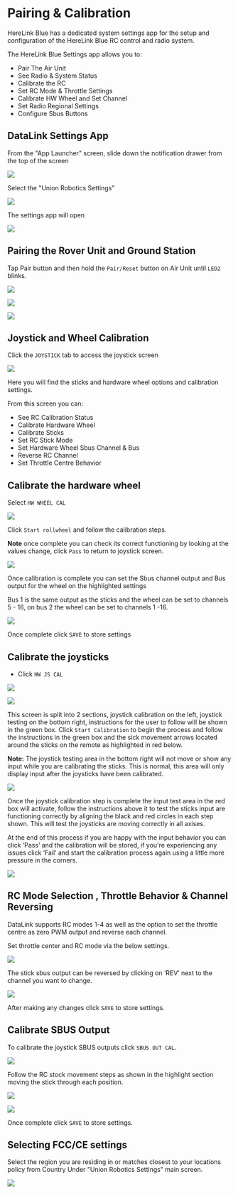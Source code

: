 # Pairing & Calibration

HereLink Blue has a dedicated system settings app for the setup and configuration of the HereLink Blue RC control and radio system.

The HereLink Blue Settings app allows you to:

* Pair The Air Unit&#x20;
* See Radio & System Status
* Calibrate the RC
* Set RC Mode & Throttle Settings&#x20;
* Calibrate HW Wheel and Set Channel
* Set Radio Regional Settings
* Configure Sbus Buttons

## DataLink Settings App

From the "App Launcher" screen, slide down the notification drawer from the top of the screen

![](../../../../.gitbook/assets/90.png)

Select the "Union Robotics Settings"&#x20;

![](../../../../.gitbook/assets/91.png)

The settings app will open

![](../../../../.gitbook/assets/92.png)

## Pairing the Rover Unit and Ground Station

Tap Pair button and then hold the `Pair/Reset` button on Air Unit until `LED2` blinks.

![](../../../../.gitbook/assets/92.png)

![](<../../../../.gitbook/assets/Screen Shot 2021-02-14 at 10.52.09 AM.png>)

![](<../../../../.gitbook/assets/Screen Shot 2021-02-14 at 10.52.20 AM.png>)

## Joystick and Wheel Calibration

Click the `JOYSTICK` tab to access the joystick screen

![](../../../../.gitbook/assets/93.png)

Here you will find the sticks and hardware wheel options and calibration settings.

From this screen you can:

* See RC Calibration Status&#x20;
* Calibrate Hardware Wheel
* Calibrate Sticks
* Set RC Stick Mode
* Set Hardware Wheel Sbus Channel & Bus
* Reverse RC Channel
* Set Throttle Centre Behavior

## Calibrate the hardware wheel

Select `HW WHEEL CAL`&#x20;

![](../../../../.gitbook/assets/wheel\_cal.jpeg)

Click `Start rollwheel` and follow the calibration steps.

**Note** once complete you can check its correct functioning by looking at the values change, click `Pass` to return to joystick screen.

![](<../../../../.gitbook/assets/hw-wheel (1).png>)

Once calibration is complete you can set the Sbus channel output and Bus output for the wheel on the highlighted settings

Bus 1 is the same output as the sticks and the wheel can be set to channels 5 - 16, on bus 2 the wheel can be set to channels 1 -16.&#x20;

![](../../../../.gitbook/assets/Wheel\_ch.jpeg)

Once complete click `SAVE` to store settings

## Calibrate the joysticks



* Click `HW JS CAL`&#x20;

![](../../../../.gitbook/assets/Stick\_cal.jpeg)

![](../../../../.gitbook/assets/94.png)

This screen is split into 2 sections, joystick calibration on the left, joystick testing on the bottom right, instructions for the user to follow will be shown in the green box.  Click `Start Calibration` to begin the process and follow the instructions in the green box  and the sick movement arrows located around the sticks on the remote as highlighted in red below.

**Note:** The joystick testing area in the bottom right will not move or show any input while you are calibrating the sticks. This is normal, this area will only display input after the joysticks have been calibrated.

![](../../../../.gitbook/assets/95.png)

Once the joystick calibration step is complete the input test area in the red box will activate, follow the instructions above it to test the sticks input are functioning correctly by aligning the black and red circles in each step shown. This will test the joysticks are moving correctly in all axises.

At the end of this process if you are happy with the input behavior you can click ‘Pass’ and the calibration will be stored, if you're experiencing any issues click ‘Fail’ and start the calibration process again using a little more pressure in the corners.

![](../../../../.gitbook/assets/96.png)

## RC Mode Selection , Throttle Behavior & Channel Reversing

DataLink supports RC modes 1-4 as well as the option to set the throttle centre as zero PWM output and reverse each channel.

Set throttle center and RC mode via the below settings.&#x20;

![](../../../../.gitbook/assets/Rc\_mode.jpeg)

The stick sbus output can be reversed by clicking on ‘REV’ next to the channel you want to change.

![](../../../../.gitbook/assets/image.jpeg)

After making any changes click `SAVE` to store settings.

## Calibrate SBUS Output

To calibrate the joystick SBUS outputs click `SBUS OUT CAL`.

![](<../../../../.gitbook/assets/image (1).jpeg>)

Follow the RC stock movement steps as shown in the highlight section moving the stick through each position.

![](<../../../../.gitbook/assets/image (1) (1).png>)

![](<../../../../.gitbook/assets/image (2).jpeg>)

Once complete click `SAVE` to store settings.&#x20;

## **Selecting FCC/CE settings**

Select the region you are residing in or matches closest to your locations policy from Country Under "Union Robotics Settings" main screen.

![](../../../../.gitbook/assets/97.png)
